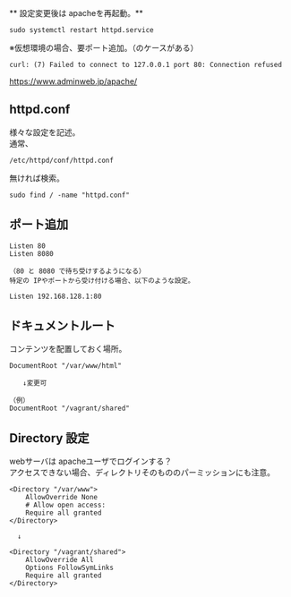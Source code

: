 ** 設定変更後は apacheを再起動。**  
```
sudo systemctl restart httpd.service
```

※仮想環境の場合、要ポート追加。（のケースがある）
```
curl: (7) Failed to connect to 127.0.0.1 port 80: Connection refused
```
<https://www.adminweb.jp/apache/>

## httpd.conf
様々な設定を記述。 
　  
通常、
```
/etc/httpd/conf/httpd.conf
```
無ければ検索。
```
sudo find / -name "httpd.conf"
```

## ポート追加
```
Listen 80
Listen 8080

（80 と 8080 で待ち受けするようになる）
特定の IPやポートから受け付ける場合、以下のような設定。

Listen 192.168.128.1:80
```

## ドキュメントルート
コンテンツを配置しておく場所。
```
DocumentRoot "/var/www/html"

　　↓変更可

（例）
DocumentRoot "/vagrant/shared"
```
## Directory 設定
webサーバは apacheユーザでログインする？  
アクセスできない場合、ディレクトリそのもののパーミッションにも注意。
```
<Directory "/var/www">
    AllowOverride None
    # Allow open access:
    Require all granted
</Directory>

  ↓

<Directory "/vagrant/shared">
    AllowOverride All
    Options FollowSymLinks
    Require all granted
</Directory>

```
